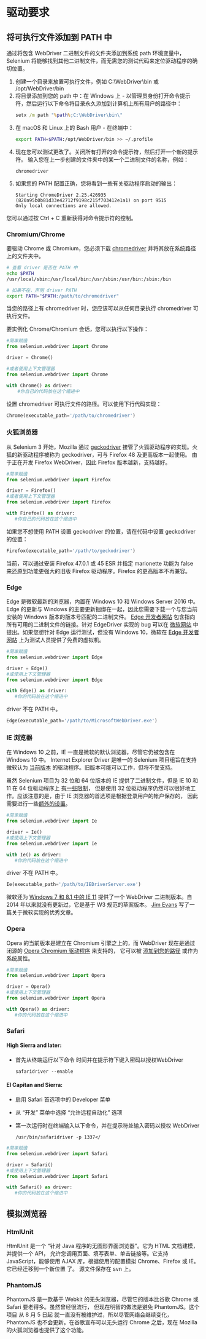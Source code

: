 # 驱动要求

## 将可执行文件添加到 PATH 中

通过将包含 WebDriver 二进制文件的文件夹添加到系统 path 环境变量中，Selenium 将能够找到其他二进制文件，而无需您的测试代码来定位驱动程序的确切位置。

1. 创建一个目录来放置可执行文件，例如 C:\WebDriver\bin 或 /opt/WebDriver/bin
2. 将目录添加到您的 path 中：在 Windows 上 - 以管理员身份打开命令提示符，然后运行以下命令将目录永久添加到计算机上所有用户的路径中：
    ```bat
    setx /m path "%path%;C:\WebDriver\bin\"
    ```
3. 在 macOS 和 Linux 上的 Bash 用户 - 在终端中：
    ```sh
    export PATH=$PATH:/opt/WebDriver/bin >> ~/.profile
    ```
4. 现在您可以测试更改了。关闭所有打开的命令提示符，然后打开一个新的提示符。 输入您在上一步创建的文件夹中的某一个二进制文件的名称，例如：
    ```
    chromedriver
    ```
5. 如果您的 PATH 配置正确，您将看到一些有关驱动程序启动的输出：
    ```
    Starting ChromeDriver 2.25.426935 (820a95b0b81d33e42712f9198c215f703412e1a1) on port 9515
    Only local connections are allowed.
    ```

您可以通过按 Ctrl + C 重新获得对命令提示符的控制。



### Chromium/Chrome


要驱动 Chrome 或 Chromium，您必须下载 [chromedriver](https://sites.google.com/a/chromium.org/chromedriver/downloads) 并将其放在系统路径上的文件夹中。


```sh
# 查看 driver 是否在 PATH 中
echo $PATH
/usr/local/sbin:/usr/local/bin:/usr/sbin:/usr/bin:/sbin:/bin

# 如果不在，声明 driver PATH
export PATH="$PATH:/path/to/chromedriver"
```

当您的路径上有 chromedriver 时，您应该可以从任何目录执行 chromedriver 可执行文件。

要实例化 Chrome/Chromium 会话，您可以执行以下操作：
```py
#简单赋值
from selenium.webdriver import Chrome

driver = Chrome()

#或者使用上下文管理器
from selenium.webdriver import Chrome

with Chrome() as driver:
    #你自己的代码放在这个缩进中
```


设置 chromedriver 可执行文件的路径。可以使用下行代码实现：
```py
Chrome(executable_path='/path/to/chromedriver')
```



### 火狐浏览器

从 Selenium 3 开始，Mozilla 通过 [geckodriver](https://github.com/mozilla/geckodriver) 接管了火狐驱动程序的实现。火狐的新驱动程序被称为 geckodriver，可与 Firefox 48 及更高版本一起使用。 由于正在开发 Firefox WebDriver，因此 Firefox 版本越新，支持越好。

```py
#简单赋值
from selenium.webdriver import Firefox

driver = Firefox()
#或者使用上下文管理器
from selenium.webdriver import Firefox

with Firefox() as driver:
   #你自己的代码放在这个缩进中
```

如果您不想使用 PATH 设置 geckodriver 的位置，请在代码中设置 geckodriver 的位置：
```py
Firefox(executable_path='/path/to/geckodriver')
```

当前，可以通过安装 Firefox 47.0.1 或 45 ESR 并指定 marionette 功能为 false 来还原到功能更强大的旧版 Firefox 驱动程序。Firefox 的更高版本不再兼容。




### Edge

Edge 是微软最新的浏览器，内置在 Windows 10 和 Windows Server 2016 中。Edge 的更新与 Windows 的主要更新捆绑在一起，因此您需要下载一个与您当前安装的 Windows 版本的版本号匹配的二进制文件。 [Edge 开发者网站](https://developer.microsoft.com/en-us/microsoft-edge/tools/webdriver/) 包含指向所有可用的二进制文件的链接。针对 EdgeDriver 实现的 bug 可以在 [微软网站](https://developer.microsoft.com/en-us/microsoft-edge/platform/issues/?page=1&q=webdriver) 中提出。如果您想针对 Edge 运行测试，但没有 Windows 10，微软在 [Edge 开发者网站](https://developer.microsoft.com/en-us/microsoft-edge/tools/vms/) 上为测试人员提供了免费的虚拟机。


```py
#简单赋值
from selenium.webdriver import Edge

driver = Edge()
#或使用上下文管理器
from selenium.webdriver import Edge

with Edge() as driver:
   #你的代码放在这个缩进中
```

driver 不在 PATH 中。
```py
Edge(executable_path='/path/to/MicrosoftWebDriver.exe')
```



### IE 浏览器

在 Windows 10 之前，IE 一直是微软的默认浏览器，尽管它仍被包含在 Windows 10 中。 Internet Explorer Driver 是唯一的 Selenium 项目组旨在支持 微软认为 [当前版本](https://support.microsoft.com/en-gb/help/17454/lifecycle-support-policy-faq-internet-explorer) 的驱动程序。旧版本可能可以工作，但将不受支持。

虽然 Selenium 项目为 32 位和 64 位版本的 IE 提供了二进制文件，但是 IE 10 和 11 在 64 位驱动程序上 [有一些限制](https://jimevansmusic.blogspot.co.uk/2014/09/screenshots-sendkeys-and-sixty-four.html)， 但是使用 32 位驱动程序仍然可以很好地工作。应该注意的是，由于 IE 浏览器的首选项是根据登录用户的帐户保存的， 因此需要进行一些[额外的设置](https://github.com/SeleniumHQ/selenium/wiki/InternetExplorerDriver#required-configuration)。


```py
#简单赋值
from selenium.webdriver import Ie

driver = Ie()
#或使用上下文管理器
from selenium.webdriver import Ie

with Ie() as driver:
   #你的代码放在这个缩进中
```


driver 不在 PATH 中。
```py
Ie(executable_path='/path/to/IEDriverServer.exe')
```


微软还为 [Windows 7 和 8.1 中的 IE 11](https://www.microsoft.com/en-gb/download/details.aspx?id=44069) 提供了一个 WebDriver 二进制版本。自 2014 年以来就没有更新过，它是基于 W3 规范的草案版本。 [Jim Evans](https://jimevansmusic.blogspot.co.uk/2014/09/using-internet-explorer-webdriver.html) 写了一篇关于微软实现的优秀文章。



### Opera

Opera 的当前版本是建立在 Chromium 引擎之上的，而 WebDriver 现在是通过闭源的 [Opera Chromium 驱动程序](https://github.com/operasoftware/operachromiumdriver/releases) 来支持的， 它可以被 [添加到您的路径](https://www.selenium.dev/documentation/zh-cn/webdriver/driver_requirements/#%E5%B0%86%E5%8F%AF%E6%89%A7%E8%A1%8C%E6%96%87%E4%BB%B6%E6%B7%BB%E5%8A%A0%E5%88%B0-path-%E4%B8%AD) 或作为系统属性。


```py
#简单赋值
from selenium.webdriver import Opera

driver = Opera()
#或使用上下文管理器
from selenium.webdriver import Opera

with Opera() as driver:
   #你的代码放在这个缩进中
```



### Safari

#### High Sierra and later:

* 首先从终端运行以下命令 时间并在提示符下键入密码以授权WebDriver

    ```
    safaridriver --enable
    ```

#### El Capitan and Sierra:

* 启用 Safari 首选项中的 Developer 菜单
* 从 “开发” 菜单中选择 “允许远程自动化” 选项
* 第一次运行时在终端输入以下命令，并在提示符处输入密码以授权 WebDriver

    ```
    /usr/bin/safaridriver -p 1337</
    ```


```py
#简单赋值
from selenium.webdriver import Safari

driver = Safari()
#或使用上下文管理器
from selenium.webdriver import Safari

with Safari() as driver:
   #你的代码放在这个缩进中
  ```




## 模拟浏览器
### HtmlUnit
HtmlUnit 是一个 “针对 Java 程序的无图形界面浏览器”。它为 HTML 文档建模，并提供一个 API， 允许您调用页面、填写表单、单击链接等。它支持 JavaScript，能够使用 AJAX 库，根据使用的配置模拟 Chrome、Firefox 或 IE。它已经迁移到一个新位置 了。 源文件保存在 svn 上。

### PhantomJS
PhantomJS 是一款基于 Webkit 的无头浏览器，尽管它的版本比谷歌 Chrome 或 Safari 要老得多。虽然曾经很流行， 但现在明智的做法是避免 PhantomJS。这个项目 从 8 月 5 日起 就一直没有被维护过，所以尽管网络会继续变化，PhantomJS 也不会更新。在谷歌宣布可以无头运行 Chrome 之后，现在 Mozilla 的火狐浏览器也提供了这个功能。









